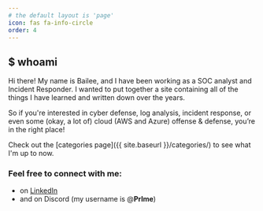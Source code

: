 ```yaml
---
# the default layout is 'page'
icon: fas fa-info-circle
order: 4
---
```


## $ whoami

Hi there! My name is Bailee, and I have been working as a SOC analyst and Incident Responder. I wanted to put together a site containing all of the things I have learned and written down over the years. 

So if you're interested in cyber defense, log analysis, incident response, or even some (okay, a lot of) cloud (AWS and Azure) offense & defense, you’re in the right place! 

Check out the [categories page]({{ site.baseurl }}/categories/) to see what I'm up to now. 

### Feel free to connect with me:
- on [LinkedIn](https://www.linkedin.com/in/baileemcbreairty/)
- and on Discord (my username is @**Prlme**)